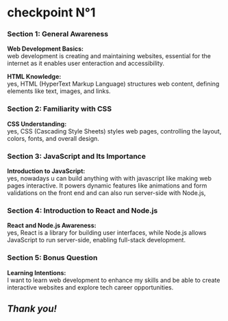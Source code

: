 # **checkpoint N°1**

### Section 1: General Awareness

**Web Development Basics:**  
web development is creating and maintaining websites, essential for the internet as it enables user enteraction and accessibility.

**HTML Knowledge:**  
yes, HTML (HyperText Markup Language) structures web content, defining elements like text, images, and links.

### Section 2: Familiarity with CSS

**CSS Understanding:**  
yes, CSS (Cascading Style Sheets) styles web pages, controlling the layout, colors, fonts, and overall design.

### Section 3: JavaScript and Its Importance

**Introduction to JavaScript:**  
yes, nowadays u can build anything with with javascript like making  web pages interactive. It powers dynamic features like animations and form validations on the front end and can also run server-side with Node.js,

### Section 4: Introduction to React and Node.js

**React and Node.js Awareness:**  
yes, React is a library for building user interfaces, while Node.js allows JavaScript to run server-side, enabling full-stack development.

### Section 5: Bonus Question

**Learning Intentions:**  
I want to learn web development to enhance my skills and be able to create interactive websites and explore tech career opportunities.

## *Thank you!*
